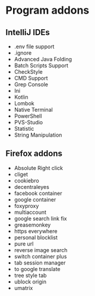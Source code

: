 # Program addons

## IntelliJ IDEs
* .env file support
* .ignore
* Advanced Java Folding
* Batch Scripts Support
* CheckStyle
* CMD Support
* Grep Console
* Ini
* Kotlin
* Lombok
* Native Terminal
* PowerShell
* PVS-Studio
* Statistic
* String Manipulation

## Firefox addons
* Absolute Right click
* cliget
* cookiebro
* decentraleyes
* facebook container
* google container
* foxyproxy
* multiaccount
* google search link fix
* greasemonkey
* https everywhere
* personal blocklist
* pure url
* reverse image search
* switch container plus
* tab session manager
* to google translate
* tree style tab
* ublock origin
* umatrix
